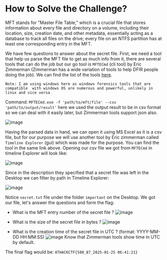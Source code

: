 # How to Solve the Challenge?

MFT stands for "Master File Table," which is a crucial file that stores information about every file and directory on a volume, including their location, size, creation date, and other metadata, essentially acting as a database to track all files on the drive; every file on an NTFS partition has at least one corresponding entry in the MFT. 

We have few questions to answer about the secret file. First, we need a tool that help us parse the MFT file to get as much info from it, there are several tools that can do the job but our go tool is `MFTECmd` (cli tool) by Eric Zimmerman (Zimmerman has a wide variation of tools to help DFIR people doing the job). We can find the list of the tools [here](https://ericzimmerman.github.io/#!index.md).

`Note: I am using windows here as windows forensics tools that are compatible  with windows OS are numerous and powerful, unlikely in linux and vice versa`

Command: 
`MFTECmd.exe -f 'path/to/mft/file' --csv 'path/to/output/result'`
here we used the output result to be  in csv format so we can deal with it easily later, but Zimmerman tools support json also.

![image](https://github.com/user-attachments/assets/3712c7fe-29e7-4310-9b41-81289624e517)

Having the parsed data in hand, we can open it using MS Excel as it is a csv file, but for our purpose we will use another tool by Eric zimmerman called `Timeline Explorer` (gui) which was made for the purpose. You can find the tool in the same link above. 
Opening our csv file we got from `MFTECmd` in timeline Explorer will look like: 

![image](https://github.com/user-attachments/assets/0cc970bf-525c-428f-bc7e-8e08c68a6773)

Since in the description they specified that a secret file was left in the Desktop we can filter by path in Timeline Explorer:

![image](https://github.com/user-attachments/assets/08d5bbb2-6414-4bbf-9729-201b718558d4)

Notice `secret.txt` file under the folder `important` on the Desktop. We got our file, let's answer the questions and form the flag:
- What is the MFT entry number of the secret file ?
  ![image](https://github.com/user-attachments/assets/6812eabf-855f-4d77-a97a-5bc93db5db7e)

- What is the size of the secret file in bytes ?
![image](https://github.com/user-attachments/assets/63297d55-35df-4c22-94ce-df500df680c7)

- What is the creation time of the secret file in UTC ? (format: YYYY-MM-DD HH:MM:SS)
![image](https://github.com/user-attachments/assets/50f2ede8-0baf-4c98-bdee-3d8d837a5a00)
Know that Zimmerman tools show time in UTC by default.

The final flag would be:
`ATHACKCTF{580_87_2025-01-25 06:41:21}`
